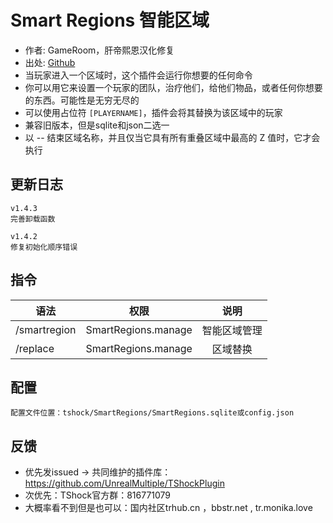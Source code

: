 # Smart Regions 智能区域

- 作者: GameRoom，肝帝熙恩汉化修复
- 出处: [Github](https://github.com/ZakFahey/SmartRegions)
- 当玩家进入一个区域时，这个插件会运行你想要的任何命令
- 你可以用它来设置一个玩家的团队，治疗他们，给他们物品，或者任何你想要的东西。可能性是无穷无尽的
- 可以使用占位符 `[PLAYERNAME]`，插件会将其替换为该区域中的玩家
- 兼容旧版本，但是sqlite和json二选一
- 以 -- 结束区域名称，并且仅当它具有所有重叠区域中最高的 Z 值时，它才会执行

## 更新日志

```
v1.4.3
完善卸载函数

v1.4.2
修复初始化顺序错误
```

## 指令

| 语法           |        权限         |   说明   |
| -------------- | :-----------------: | :------: |
| /smartregion |  SmartRegions.manage  | 智能区域管理 |
| /replace |  SmartRegions.manage  | 区域替换 |

## 配置
    配置文件位置：tshock/SmartRegions/SmartRegions.sqlite或config.json

## 反馈
- 优先发issued -> 共同维护的插件库：https://github.com/UnrealMultiple/TShockPlugin
- 次优先：TShock官方群：816771079
- 大概率看不到但是也可以：国内社区trhub.cn ，bbstr.net , tr.monika.love
